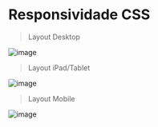 # Responsividade CSS

> Layout Desktop

![image](https://github.com/marcosprofile/aluraplay/assets/86635292/fc431b62-8ad3-41af-8229-82b6e14c8451)


> Layout iPad/Tablet

![image](https://github.com/marcosprofile/aluraplay/assets/86635292/dba96b40-8cfa-45e9-9ea9-99135bc7355c)


> Layout Mobile

![image](https://github.com/marcosprofile/aluraplay/assets/86635292/46f057d8-608e-45e2-b9ed-456a84d491c3)
